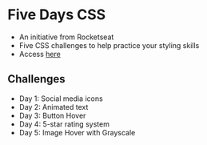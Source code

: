 # Five Days CSS

- An initiative from Rocketseat
- Five CSS challenges to help practice your styling skills
- Access [here](https://emanueltavecia.github.io/five-days-css)

## Challenges

- Day 1: Social media icons
- Day 2: Animated text
- Day 3: Button Hover
- Day 4: 5-star rating system
- Day 5: Image Hover with Grayscale

